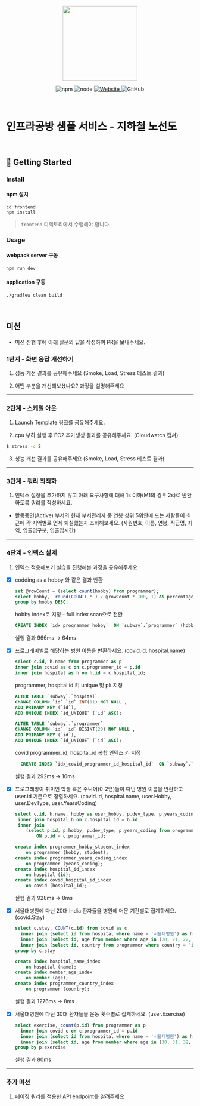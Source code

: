 <p align="center">
    <img width="200px;" src="https://raw.githubusercontent.com/woowacourse/atdd-subway-admin-frontend/master/images/main_logo.png"/>
</p>
<p align="center">
  <img alt="npm" src="https://img.shields.io/badge/npm-%3E%3D%205.5.0-blue">
  <img alt="node" src="https://img.shields.io/badge/node-%3E%3D%209.3.0-blue">
  <a href="https://edu.nextstep.camp/c/R89PYi5H" alt="nextstep atdd">
    <img alt="Website" src="https://img.shields.io/website?url=https%3A%2F%2Fedu.nextstep.camp%2Fc%2FR89PYi5H">
  </a>
  <img alt="GitHub" src="https://img.shields.io/github/license/next-step/atdd-subway-service">
</p>

<br>

# 인프라공방 샘플 서비스 - 지하철 노선도

<br>

## 🚀 Getting Started

### Install
#### npm 설치
```
cd frontend
npm install
```
> `frontend` 디렉토리에서 수행해야 합니다.

### Usage
#### webpack server 구동
```
npm run dev
```
#### application 구동
```
./gradlew clean build
```
<br>

## 미션

* 미션 진행 후에 아래 질문의 답을 작성하여 PR을 보내주세요.


### 1단계 - 화면 응답 개선하기
1. 성능 개선 결과를 공유해주세요 (Smoke, Load, Stress 테스트 결과)

2. 어떤 부분을 개선해보셨나요? 과정을 설명해주세요

---

### 2단계 - 스케일 아웃

1. Launch Template 링크를 공유해주세요.

2. cpu 부하 실행 후 EC2 추가생성 결과를 공유해주세요. (Cloudwatch 캡쳐)

```sh
$ stress -c 2
```

3. 성능 개선 결과를 공유해주세요 (Smoke, Load, Stress 테스트 결과)

---

### 3단계 - 쿼리 최적화

1. 인덱스 설정을 추가하지 않고 아래 요구사항에 대해 1s 이하(M1의 경우 2s)로 반환하도록 쿼리를 작성하세요.

- 활동중인(Active) 부서의 현재 부서관리자 중 연봉 상위 5위안에 드는 사람들이 최근에 각 지역별로 언제 퇴실했는지 조회해보세요. (사원번호, 이름, 연봉, 직급명, 지역, 입출입구분, 입출입시간)

---

### 4단계 - 인덱스 설계

1. 인덱스 적용해보기 실습을 진행해본 과정을 공유해주세요
- [x] codding as a hobby 와 같은 결과 반환
  ```sql
  set @rowCount = (select count(hobby) from programmer);
  select hobby,  round(COUNT( * ) / @rowCount * 100, 1) AS percentage from programmer
  group by hobby DESC;
  ```
  hobby index로 지정 - full index scan으로 전환
  ```sql
  CREATE INDEX `idx_programmer_hobby`  ON `subway`.`programmer` (hobby) COMMENT '' ALGORITHM DEFAULT LOCK DEFAULT
  ```
  실행 결과 966ms -> 64ms

- [x] 프로그래머별로 해당하는 병원 이름을 반환하세요. (covid.id, hospital.name)
  ```sql
  select c.id, h.name from programmer as p
  inner join covid as c on c.programmer_id = p.id
  inner join hospital as h on h.id = c.hospital_id;
  ```

  programmer, hospital id 키 unique 및 pk 지정
  ```sql
  ALTER TABLE `subway`.`hospital` 
  CHANGE COLUMN `id` `id` INT(11) NOT NULL ,
  ADD PRIMARY KEY (`id`),
  ADD UNIQUE INDEX `id_UNIQUE` (`id` ASC);
  
  ALTER TABLE `subway`.`programmer` 
  CHANGE COLUMN `id` `id` BIGINT(20) NOT NULL ,
  ADD PRIMARY KEY (`id`),
  ADD UNIQUE INDEX `id_UNIQUE` (`id` ASC);
  ```

  covid programmer_id, hospital_id 복합 인덱스 키 지정
  ```sql
    CREATE INDEX `idx_covid_programmer_id_hospital_id`  ON `subway`.`covid` (programmer_id, hospital_id) COMMENT '' ALGORITHM DEFAULT LOCK DEFAULT
  ```

  실행 결과 292ms -> 10ms

- [x] 프로그래밍이 취미인 학생 혹은 주니어(0-2년)들이 다닌 병원 이름을 반환하고 user.id 기준으로 정렬하세요. (covid.id, hospital.name, user.Hobby, user.DevType, user.YearsCoding)
  ```sql
  select c.id, h.name, hobby as user_hobby, p.dev_type, p.years_coding from covid as c
   inner join hospital h on c.hospital_id = h.id
   inner join 
      (select p.id, p.hobby, p.dev_type, p.years_coding from programmer as p where (hobby = 'Yes' and student = 'Yes') or years_coding = '0-2 years') as p 
          ON p.id = c.programmer_id;
  ```
  ```sql
  create index programmer_hobby_student_index
      on programmer (hobby, student);
  create index programmer_years_coding_index
      on programmer (years_coding);
  create index hospital_id_index
      on hospital (id);
  create index covid_hospital_id_index
      on covid (hospital_id);
  ```
  실행 결과 928ms -> 8ms

- [x] 서울대병원에 다닌 20대 India 환자들을 병원에 머문 기간별로 집계하세요. (covid.Stay)
  ```sql
  select c.stay, COUNT(c.id) from covid as c
    inner join (select id from hospital where name = '서울대병원') as h on h.id = c.hospital_id
    inner join (select id, age from member where age in (20, 21, 22, 23, 24) or age in (25, 26, 27, 28, 29)) as m on m.id = c.member_id
    inner join (select id, country from programmer where country = 'india') as p on p.id = c.programmer_id
  group by c.stay
  ```
  
  ```sql
  create index hospital_name_index
      on hospital (name);
  create index member_age_index
      on member (age);
  create index programmer_country_index
      on programmer (country);
  ```

  실행 결과 1276ms -> 8ms

- [x] 서울대병원에 다닌 30대 환자들을 운동 횟수별로 집계하세요. (user.Exercise)
  ```sql
  select exercise, count(p.id) from programmer as p
    inner join covid c on c.programmer_id = p.id
    inner join (select id from hospital where name = '서울대병원') as h on h.id = c.hospital_id
    inner join (select id, age from member where age in (30, 31, 32, 33, 34) or age in (35, 36, 37, 38, 39)) as m on m.id = c.member_id
  group by p.exercise
  ```

  실행 결과 80ms

  
---

### 추가 미션

1. 페이징 쿼리를 적용한 API endpoint를 알려주세요
